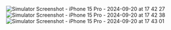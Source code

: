 ![Simulator Screenshot - iPhone 15 Pro - 2024-09-20 at 17 42 27](https://github.com/user-attachments/assets/baad64bc-edaf-48dd-a484-6261e172dd1d)
![Simulator Screenshot - iPhone 15 Pro - 2024-09-20 at 17 42 38](https://github.com/user-attachments/assets/39da2c37-307f-435e-b1da-d0498f629909)
![Simulator Screenshot - iPhone 15 Pro - 2024-09-20 at 17 43 01](https://github.com/user-attachments/assets/05e54580-585d-4ed0-9bcb-5bd774e53f1e)
